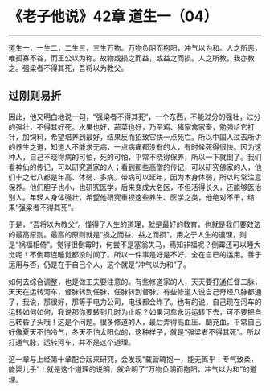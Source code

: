 # 《老子他说》42章 道生一（04）

------

道生一，一生二，二生三，三生万物。万物负阴而抱阳，冲气以为和。人之所恶，唯孤寡不谷，而王公以为称。故物或损之而益，或益之而损。人之所教，我亦教之。强梁者不得其死，吾将以为教父。

## 过刚则易折

因此，他又明白地说一句，“强梁者不得其死”，一个东西，不能过分的强壮，过分的强壮，不得其好死。水果也好，蔬菜也好，乃至鸡、猪家禽家畜，勉强给它打针，加饲料，希望培养到最好，结果反而招致它快一点死亡。所以中国人过去所讲的养生之道，知道人不能求无病，一点病痛都没有的人，有时候死得很快。因为这种人，自己不晓得病的可怕，死的可怕，平常不晓得保养，所以一下就倒了。我们看神仙的传记，可以研究道家的人；看到那些高僧的传记，可以研究佛家的人，他们十之七八都是年高、体弱、多病。带病可以延年，因为本身体弱，所以时常注意保养。他们胆子也小，也研究医学，后来变成大名医，不但活得长久，还能够医治别人。年轻人身体强壮，希望他研究重视这些养生、医学之类，他绝对不干，结果“强梁者不得其死”。

于是，“吾将以为教父”。懂得了人生的道理，就是最好的教育，也就是我们要效法的最高原则。最高的原则就是“损之而益，益之而损”，用之于人生的道理，则是“祸福相倚”。觉得很倒霉时，何尝不是塞翁失马，焉知非福呢？倒霉还可以睡大觉呢！不倒霉连睡觉都没时间了。所以一件事是好是不好，全在自已的运用。善于运用与否，仍是在于自己个人，这个就是“冲气以为和”了。

如何去综合调整，也是做工夫要注意的。有些修道家的人，天天要打通任督二脉，天天在运转河车，督脉转到任脉，任脉转到督脉。有些修道人说自己奇经八脉都通了，我说，那很好，那等于电力公司，电线都会炸了。也有的说，自己现在河车的运转如何如何，我说那你要转到几时为止呢？如果河车永远运转下去，可不要把自己转昏了头哦！这是个问题。很多修道的人，最后弄得高血压、脑充血，平常自己好像夏天不怕冷气，冬天不怕太阳似的，这种样子，就是“强梁者不得其死”。所以打通气脉，运转河车，并不是这个道理。

这一章与上经第十章配合起来研究，会发现“载营魄抱一，能无离乎！专气致柔，能婴儿乎”！就是这个道理的说明，就会明了“万物负阴而抱阳，冲气以为和”的道理。
